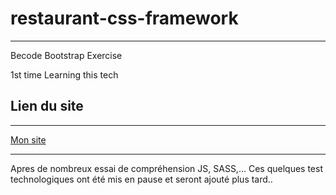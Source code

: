 # restaurant-css-framework

______

Becode Bootstrap Exercise 

1st time Learning this tech

## Lien du site 

______

[Mon site]('https://killiandmt.github.io/restaurant-css-framework/')

______

Apres de nombreux essai de compréhension JS, SASS,... Ces quelques test technologiques ont été mis en pause et seront ajouté plus tard.. 


